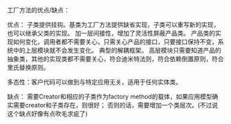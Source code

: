 工厂方法的优点/缺点：

优点：
子类提供挂钩。基类为工厂方法提供缺省实现，子类可以重写新的实现，也可以继承父类的实现。
加一层间接性，增加了灵活性屏蔽产品类。
产品类的实现如何变化，调用者都不需要关心，只需关心产品的接口，只要接口保持不变，系统中的上层模块就不会发生变化。
典型的解耦框架。
高层模块只需要知道产品的抽象类，其他的实现类都不需要关心，符合迪米特法则，符合依赖倒置原则，符合里氏替换原则。

多态性：客户代码可以做到与特定应用无关，适用于任何实体类。


缺点：
    需要Creator和相应的子类作为factory method的载体，如果应用模型确实需要creator和子类存在，则很好；
    否则的话，需要增加一个类层次。(不过说这个缺点好像有点吹毛求疵了)